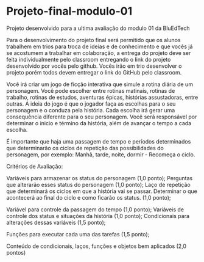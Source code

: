 # Projeto-final-modulo-01

Projeto desenvolvido para a ultima avaliação do modulo 01 da BluEdTech

Para o desenvolvimento do projeto final será permitido que os alunos trabalhem em trios para troca de ideias e de conhecimento e que vocês já se acostumem a trabalhar em colaboração, a entrega do projeto deve ser feita individualmente pelo classroom entregando o link do projeto desenvolvido por vocês pelo github. Vocês irão em trio desenvolver o projeto porém todos devem entregar o link do GitHub pelo classroom.

Você irá criar um jogo de ficção interativa que simule a rotina diária de um personagem. Você pode escolher entre rotinas matinais, rotinas de trabalho, rotinas de estudos, aventuras épicas, histórias assustadoras, entre outras. A ideia do jogo é que o jogador faça as escolhas para o seu personagem e o conduza pela história. Cada escolha irá gerar uma consequência diferente para o seu personagem. Você será responsável por determinar o inicio e término da história, além de avançar o tempo a cada escolha.

É importante que haja uma passagem de tempo e períodos determinados que determinarão os ciclos de repetição das possibilidades do personagem, por exemplo: Manhã, tarde, noite, dormir - Recomeça o ciclo.


Critérios de Avaliação:


Variáveis para armazenar os status do personagem (1,0 ponto);
Perguntas que alterarão esses status do personagem (1,0 ponto);
Laço de repetição que determinará os ciclos em que a história vai se passar. Determinar o que acontecerá ao final do ciclo e como ficarão os status. (1,0 ponto);

Variável para controle da passagem do tempo (1,0 ponto);
Variáveis de controle dos status e situações da história (1,0 ponto);
Condicionais para alterações dessas variáveis (1,5 ponto);

Funções para executar cada uma das tarefas (1,5 ponto);

Conteúdo de condicionais, laços, funções e objetos bem aplicados (2,0 pontos)
